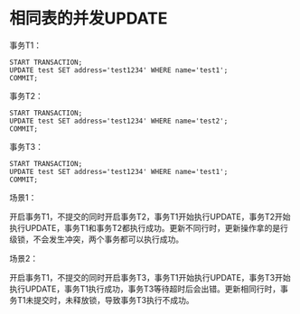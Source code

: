 # 相同表的并发UPDATE<a name="ZH-CN_TOPIC_0242370305"></a>

事务T1：

```
START TRANSACTION;
UPDATE test SET address='test1234' WHERE name='test1';
COMMIT;
```

事务T2：

```
START TRANSACTION;
UPDATE test SET address='test1234' WHERE name='test2';
COMMIT;
```

事务T3：

```
START TRANSACTION;
UPDATE test SET address='test1234' WHERE name='test1';
COMMIT;
```

场景1：

开启事务T1，不提交的同时开启事务T2，事务T1开始执行UPDATE，事务T2开始执行UPDATE，事务T1和事务T2都执行成功。更新不同行时，更新操作拿的是行级锁，不会发生冲突，两个事务都可以执行成功。

场景2：

开启事务T1，不提交的同时开启事务T3，事务T1开始执行UPDATE，事务T3开始执行UPDATE，事务T1执行成功，事务T3等待超时后会出错。更新相同行时，事务T1未提交时，未释放锁，导致事务T3执行不成功。
